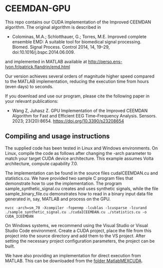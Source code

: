 # CEEMDAN-GPU
This repo contains our CUDA implementation of the Improved CEEMDAN algorithm. The original algorithm is described in  

- Colominas, M.A.; Schlotthauer, G.; Torres, M.E. Improved complete ensemble EMD: A suitable tool for biomedical signal processing. Biomed. Signal Process. Control 2014, 14, 19–29, doi:10.1016/j.bspc.2014.06.009.

and implemented in MATLAB available at http://perso.ens-lyon.fr/patrick.flandrin/emd.html 

Our version achieves several orders of magnitude higher speed compared to the MATLAB implementation, reducing the execution time from hours (even days) to seconds.

If you download and use our program, please cite the following paper in your relevant publications: 

- Wang Z, Juhasz Z. GPU Implementation of the Improved CEEMDAN Algorithm for Fast and Efficient EEG Time–Frequency Analysis. Sensors. 2023; 23(20):8654. https://doi.org/10.3390/s23208654 

## Compiling and usage instructions

The supplied code has been tested in Linux and Windows environments. On Linux, compile the code as follows after changing the -arch parameter to match your target CUDA device architecture. This example assumes Volta architecture, compute capability 7.0. 

The implementation can be found in the source files cudaICEEMDAN.cu and statistics.cu. We have provided two sample C program files that demonstrate how to use the implementation. The program sample_synthetic_signal.cu creates and uses synthetic signals, while the file sample_binary_file.cu demonstrates how to read in a binary input data file generated in, say, MATLAB and process on the GPU.      

`nvcc -arch=sm_70 -Xcompiler -fopenmp -lcublas -lcusparse -lcurand ./sample_synthetic_signal.cu ./cudaICEEMDAN.cu ./statistics.cu -o CUDA_ICEEMDAN `

On Windows systems, we recommend using the Visual Studio or Visual Studio Code environment. Create a CUDA project, place the file from this project into the source directory and add them to the VS project. After setting the necessary project configuration parameters, the project can be built. 

We have also providing an implementation for direct execution from MATLAB. This can be downloaded from the [folder MatlabMEXCUDA](./MatlabMEXCUDA).
